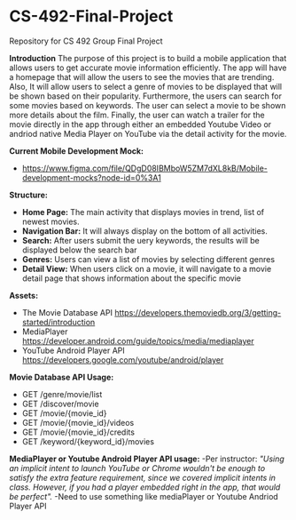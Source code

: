 # CS-492-Final-Project
Repository for CS 492 Group Final Project

**Introduction**
The purpose of this project is to build a mobile application that allows users to get accurate movie information efficiently. The app will have a homepage that will allow the users to see the movies that are trending. Also, It will allow users to select a genre of movies to be displayed that will be shown based on their popularity. Furthermore, the
users can search for some movies based on keywords. The user can select a movie to be shown more details about the film. Finally, the user can watch a trailer for the movie directly in the app through either an embedded Youtube Video or andriod native Media Player on YouTube via the detail activity for the movie.

**Current Mobile Development Mock:**
- https://www.figma.com/file/QDgD08IBMboW5ZM7dXL8kB/Mobile-development-mocks?node-id=0%3A1

**Structure:**
- **Home Page:** The main activity that displays movies in trend, list of newest movies.
- **Navigation Bar:** It will always display on the bottom of all activities. 
- **Search:** After users submit the uery keywords, the results will be displayed below the search bar
- **Genres:** Users can view a list of movies by selecting different genres
- **Detail View:** When users click on a movie, it will navigate to a movie detail page that
shows information about the specific movie

**Assets:**
- The Movie Database API https://developers.themoviedb.org/3/getting-started/introduction
- MediaPlayer https://developer.android.com/guide/topics/media/mediaplayer
- YouTube Android Player API https://developers.google.com/youtube/android/player

**Movie Database API Usage:**
- GET /genre/movie/list
- GET /discover/movie
- GET /movie/{movie_id}
- GET /movie/{movie_id}/videos
- GET /movie/{movie_id}/credits
- GET /keyword/{keyword_id}/movies

**MediaPlayer or Youtube Android Player API usage:**
-Per instructor: _"Using an implicit intent to launch YouTube or Chrome wouldn't be enough to satisfy the extra feature requirement, since we covered implicit intents in class.  However, if you had a player embedded right in the app, that would be perfect"._ 
-Need to use something like mediaPlayer or Youtube Andriod Player API

